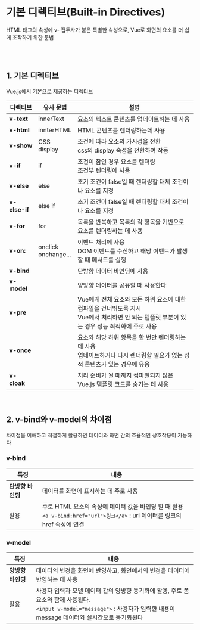 # 기본 디렉티브(Built-in Directives)
HTML 태그의 속성에 v- 접두사가 붙은 특별한 속성으로, Vue로 화면의 요소를 더 쉽게 조작하기 위한 문법

<br/><br/>

## 1. 기본 디렉티브
Vue.js에서 기본으로 제공하는 디렉티브

|디렉티브|유사 문법|설명|
|------|---|---|
|**v-text**|innerText|요소의 텍스트 콘텐츠를 업데이트하는 데 사용|
|**v-html**|innterHTML|HTML 콘텐츠를 렌더링하는데 사용|
|**v-show**|CSS display|조건에 따라 요소의 가시성을 전환 <br/> css의 display 속성을 전환하여 작동|
|**v-if**|if|조건이 참인 경우 요소를 렌더링<br/> 조건부 렌더링에 사용|
|**v-else**|else|초기 조건이 false일 때 렌더링할 대체 조건이나 요소를 지정|
|**v-else-if**|else if|초기 조건이 false일 때 렌더링할 대체 조건이나 요소를 지정|
|**v-for**|for|목록을 반복하고 목록의 각 항목을 기반으로 요소를 렌더링하는 데 사용|
|**v-on:**|onclick<br/>onchange...|이벤트 처리에 사용<br/>DOM 이벤트를 수신하고 해당 이벤트가 발생할 때 메서드를 실행|
|**v-bind**||단방향 데이터 바인딩에 사용|
|**v-model**||양방향 데이터를 공유할 때 사용한다|
|**v-pre**||Vue에게 전체 요소와 모든 하위 요소에 대한 컴파일을 건너뛰도록 지시<br/>Vue에서 처리하면 안 되는 템플릿 부분이 있는 경우 성능 최적화에 주로 사용|
|**v-once**||요소와 해당 하위 항목을 한 번만 렌더링하는 데 사용<br/>업데이트하거나 다시 렌더링할 필요가 없는 정적 콘텐츠가 있는 경우에 유용|
|**v-cloak**||처리 준비가 될 때까지 컴파일되지 않은 Vue.js 템플릿 코드를 숨기는 데 사용|

<br/>

## 2. v-bind와 v-model의 차이점
차이점을 이해하고 적절하게 활용하면 데이터와 화면 간의 효율적인 상호작용이 가능하다
### v-bind
|특징|내용|
|------|---|
|**단방향 바인딩**|데이터를 화면에 표시하는 데 주로 사용|
|활용|주로 HTML 요소의 속성에 데이터 값을 바인딩 할 때 활용<br/> `<a v-bind:href="url">링크</a>` : url 데이터를 링크의 href 속성에 연결|

### v-model
|특징|내용|
|------|---|
|**양방향 바인딩**|데이터의 변경을 화면에 반영하고, 화면에서의 변경을 데이터에 반영하는 데 사용|
|활용|사용자 입력과 모델 데이터 간의 양방향 동기화에 활용, 주로 폼 요소와 함께 사용된다.<br/>`<input v-model="message">` : 사용자가 입력한 내용이 message 데이터와 실시간으로 동기화된다|

<br/>